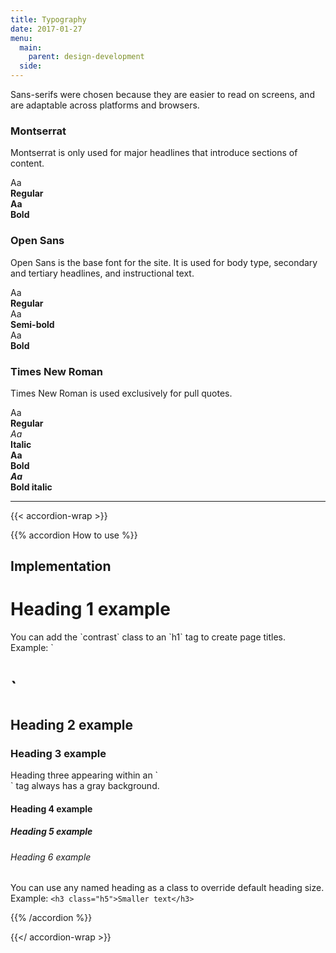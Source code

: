 ```yaml
---
title: Typography
date: 2017-01-27
menu:
  main:
    parent: design-development
  side:
---
```


Sans-serifs were chosen because they are easier to read on screens, and are adaptable across platforms and browsers.

<h3 class="h6">Montserrat</h3>
<p>Montserrat is only used for major headlines that introduce sections of content.</p>
<div class="row mbxl equal-height">
  <div class="medium-5 columns">
    <div class="sg-swatch sg-swatch--text">
      <div class="sg-swatch--top bg-white bdr-sidewalk sg-font-montserrat">
      Aa
      </div>
      <div class="sg-swatch--bottom equal">
        <b>Regular</b>
      </div>
    </div>
  </div>
  <div class="medium-5 columns end">
    <div class="sg-swatch sg-swatch--text">
      <div class="sg-swatch--top bg-white bdr-sidewalk sg-font-montserrat">
      <b>Aa</b>
      </div>
      <div class="sg-swatch--bottom equal">
        <b>Bold</b>
      </div>
    </div>
  </div>
</div>
<h3 class="h6">Open Sans</h3>
<p>Open Sans is the base font for the site. It is used for body type, secondary and tertiary headlines, and instructional text.</p>
<div class="row mbxl equal-height">
  <div class="medium-5 columns">
    <div class="sg-swatch sg-swatch--text">
      <div class="sg-swatch--top bg-white bdr-sidewalk sg-font-open-sans">
      Aa
      </div>
      <div class="sg-swatch--bottom equal">
        <b>Regular</b>
      </div>
    </div>
  </div>
  <div class="medium-5 columns end">
    <div class="sg-swatch sg-swatch--text">
      <div class="sg-swatch--top bg-white bdr-sidewalk sg-font-open-sans-semi">
      Aa
      </div>
      <div class="sg-swatch--bottom equal">
        <b>Semi-bold</b>
      </div>
    </div>
  </div>
  <div class="medium-5 columns end">
    <div class="sg-swatch sg-swatch--text">
      <div class="sg-swatch--top bg-white bdr-sidewalk sg-font-open-sans-bold">
      Aa
      </div>
      <div class="sg-swatch--bottom equal">
        <b>Bold</b>
      </div>
    </div>
  </div>
</div>

<h3 class="h6">Times New Roman</h3>
<p>Times New Roman is used exclusively for pull quotes.</p>
<div class="row mbxl equal-height">
  <div class="medium-5 columns">
    <div class="sg-swatch sg-swatch--text">
      <div class="sg-swatch--top bg-white bdr-sidewalk sg-font-times">
      Aa
      </div>
      <div class="sg-swatch--bottom equal">
        <b>Regular</b>
      </div>
    </div>
  </div>
  <div class="medium-5 columns end">
    <div class="sg-swatch sg-swatch--text">
      <div class="sg-swatch--top bg-white bdr-sidewalk sg-font-times">
      <i>Aa</i>
      </div>
      <div class="sg-swatch--bottom equal">
        <b>Italic</b>
      </div>
    </div>
  </div>
  <div class="medium-5 columns end">
    <div class="sg-swatch sg-swatch--text">
      <div class="sg-swatch--top bg-white bdr-sidewalk sg-font-times">
      <b>Aa</b>
      </div>
      <div class="sg-swatch--bottom equal">
        <b>Bold</b>
      </div>
    </div>
  </div>
  <div class="medium-5 columns end">
    <div class="sg-swatch sg-swatch--text">
      <div class="sg-swatch--top bg-white bdr-sidewalk sg-font-times">
      <b><i>Aa</i></b>
      </div>
      <div class="sg-swatch--bottom equal">
        <b>Bold italic</b>
      </div>
    </div>
  </div>
</div>

---

{{< accordion-wrap >}}

{{% accordion How to use %}}
## Implementation

<h1 class="contrast">Heading 1 example</h1>
You can add the `contrast` class to an `h1` tag to create page titles.  
Example: `<h1 class="contrast">`

<h2>Heading 2 example</h2>

<h3>Heading 3 example</h3>
Heading three appearing within an `<article>` tag always has a gray background.

<h4>Heading 4 example</h4>
<h5>Heading 5 example</h5>
<h6>Heading 6 example</h6>

You can use any named heading as a class to override default heading size.    
Example: `<h3 class="h5">Smaller text</h3>`

{{% /accordion %}}

{{</ accordion-wrap >}}
